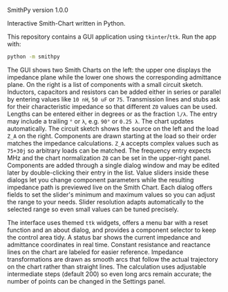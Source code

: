 SmithPy version 1.0.0

Interactive Smith-Chart written in Python.

This repository contains a GUI application using `tkinter`/`ttk`.
Run the app with:

```bash
python -m smithpy
```

The GUI shows two Smith Charts on the left: the upper one displays the
impedance plane while the lower one shows the corresponding admittance
plane. On the right is a list of components with a small circuit sketch.
Inductors, capacitors and resistors can be added either in series or
parallel by entering values like `10 nH`, `50 uF` or `75`. Transmission
lines and stubs ask for their characteristic impedance so that different
`Z0` values can be used. Lengths can be entered either in degrees or as
the fraction `l/λ`. The entry may include a trailing `°` or `λ`, e.g.
`90°` or `0.25 λ`. The chart updates automatically.
The circuit sketch shows the source on the left and the load `Z_A` on the right.
Components are drawn starting at the load so their order matches the impedance calculations.
`Z_A` accepts complex values such as `75+30j` so arbitrary
loads can be matched. The frequency entry expects MHz and the chart
normalization `Z0` can be set in the upper-right panel. Components are
added through a single dialog window and may be edited later by
double-clicking their entry in the list. Value sliders inside these
dialogs let you change component parameters while the resulting
impedance path is previewed live on the Smith Chart. Each dialog offers
fields to set the slider's minimum and maximum values so you can adjust
the range to your needs. Slider resolution adapts automatically to the
selected range so even small values can be tuned precisely.

The interface uses themed `ttk` widgets, offers a menu bar with a reset
function and an about dialog, and provides a component selector to keep
the control area tidy. A status bar shows the current impedance and
admittance coordinates in real time. Constant resistance and reactance
lines on the chart are labeled for easier reference. Impedance
transformations are drawn as smooth arcs that follow the actual
trajectory on the chart rather than straight lines. The calculation uses
adjustable intermediate steps (default 200) so even long arcs remain
accurate; the number of points can be changed in the Settings panel.
